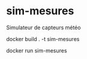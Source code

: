 # sim-mesures

Simulateur de capteurs météo


docker build . -t sim-mesures

docker run sim-mesures
